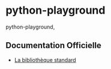 # python-playground
python-playground,


## Documentation Officielle
- [La bibliothèque standard](https://docs.python.org/fr/3/library/index.html)
